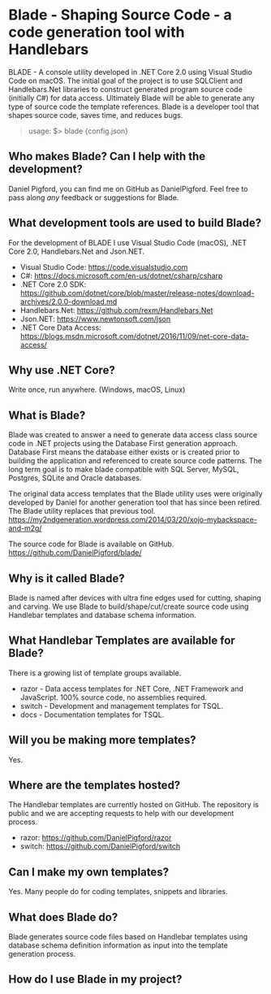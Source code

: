 

# Blade - Shaping Source Code - a code generation tool with Handlebars

BLADE - A console utility developed in .NET Core 2.0 using Visual Studio Code on macOS.  The initial goal of the project is to use SQLClient and Handlebars.Net libraries to construct generated program source code (initially C#) for data access.  Ultimately Blade will be able to generate any type of source code the template references.  Blade is a developer tool that shapes source code, saves time, and reduces bugs.

> usage: $> blade {config.json}

## Who makes Blade?  Can I help with the development?

Daniel Pigford, you can find me on GitHub as DanielPigford.  Feel free to pass along _any_ feedback or suggestions for Blade.

## What development tools are used to build Blade?

For the development of BLADE I use Visual Studio Code (macOS), .NET Core 2.0, Handlebars.Net and Json.NET.

* Visual Studio Code: https://code.visualstudio.com
* C#: https://docs.microsoft.com/en-us/dotnet/csharp/csharp
* .NET Core 2.0 SDK: https://github.com/dotnet/core/blob/master/release-notes/download-archives/2.0.0-download.md
* Handlebars.Net: https://github.com/rexm/Handlebars.Net
* Json.NET: https://www.newtonsoft.com/json
* .NET Core Data Access: https://blogs.msdn.microsoft.com/dotnet/2016/11/09/net-core-data-access/

## Why use .NET Core?

Write once, run anywhere. (Windows, macOS, Linux)

## What is Blade?

Blade was created to answer a need to generate data access class source code in .NET projects using the Database First generation approach.  Database First means the database either exists or is created prior to building the application and referenced to create source code patterns.  The long term goal is to make blade compatible with SQL Server, MySQL, Postgres, SQLite and Oracle databases.

The original data access templates that the Blade utility uses were originally developed by Daniel for another generation tool that has since been retired.  The Blade utility replaces that previous tool.  https://my2ndgeneration.wordpress.com/2014/03/20/xojo-mybackspace-and-m2g/

The source code for Blade is available on GitHub.  https://github.com/DanielPigford/blade/

## Why is it called Blade?

Blade is named after devices with ultra fine edges used for cutting, shaping and carving.  We use Blade to build/shape/cut/create source code using Handlebar templates and database schema information.

## What Handlebar Templates are available for Blade?

There is a growing list of template groups available.

* razor - Data access templates for .NET Core, .NET Framework and JavaScript.  100% source code, no assemblies required.
* switch - Development and management templates for TSQL.
* docs - Documentation templates for TSQL.

## Will you be making more templates?

Yes.

## Where are the templates hosted?

The Handlebar templates are currently hosted on GitHub.  The repository is public and we are accepting requests to help with our development process.

* razor:  https://github.com/DanielPigford/razor
* switch: https://github.com/DanielPigford/switch 

## Can I make my own templates?

Yes.  Many people do for coding templates, snippets and libraries.

## What does Blade do?

Blade generates source code files based on Handlebar templates using database schema definition information as input into the template generation process.

## How do I use Blade in my project?


